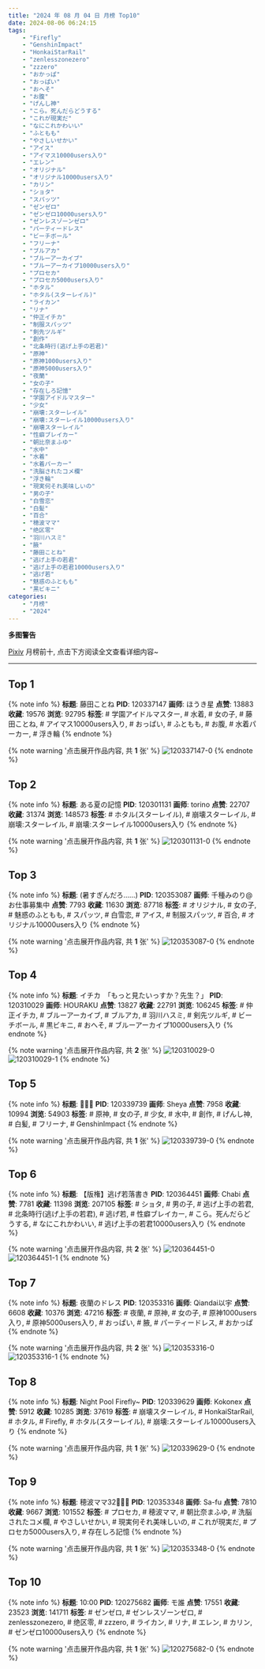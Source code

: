 ```yaml
---
title: "2024 年 08 月 04 日 月榜 Top10"
date: 2024-08-06 06:24:15
tags:
    - "Firefly"
    - "GenshinImpact"
    - "HonkaiStarRail"
    - "zenlesszonezero"
    - "zzzero"
    - "おかっぱ"
    - "おっぱい"
    - "おへそ"
    - "お腹"
    - "げんし神"
    - "こら。死んだらどうする"
    - "これが現実だ"
    - "なにこれかわいい"
    - "ふともも"
    - "やさしいせかい"
    - "アイス"
    - "アイマス10000users入り"
    - "エレン"
    - "オリジナル"
    - "オリジナル10000users入り"
    - "カリン"
    - "ショタ"
    - "スパッツ"
    - "ゼンゼロ"
    - "ゼンゼロ10000users入り"
    - "ゼンレスゾーンゼロ"
    - "パーティードレス"
    - "ビーチボール"
    - "フリーナ"
    - "ブルアカ"
    - "ブルーアーカイブ"
    - "ブルーアーカイブ10000users入り"
    - "プロセカ"
    - "プロセカ5000users入り"
    - "ホタル"
    - "ホタル(スターレイル)"
    - "ライカン"
    - "リナ"
    - "仲正イチカ"
    - "制服スパッツ"
    - "剣先ツルギ"
    - "創作"
    - "北条時行(逃げ上手の若君)"
    - "原神"
    - "原神1000users入り"
    - "原神5000users入り"
    - "夜蘭"
    - "女の子"
    - "存在しろ記憶"
    - "学園アイドルマスター"
    - "少女"
    - "崩壊:スターレイル"
    - "崩壊:スターレイル10000users入り"
    - "崩壊スターレイル"
    - "性癖ブレイカー"
    - "朝比奈まふゆ"
    - "水中"
    - "水着"
    - "水着パーカー"
    - "洗脳されたコメ欄"
    - "浮き輪"
    - "現実何それ美味しいの"
    - "男の子"
    - "白雪恋"
    - "白髪"
    - "百合"
    - "穂波ママ"
    - "绝区零"
    - "羽川ハスミ"
    - "腋"
    - "藤田ことね"
    - "逃げ上手の若君"
    - "逃げ上手の若君10000users入り"
    - "逃げ若"
    - "魅惑のふともも"
    - "黒ビキニ"
categories:
    - "月榜"
    - "2024"
---
```


<i class="fa fa-triangle-exclamation"></i>**多图警告**<i class="fa fa-triangle-exclamation"></i>

[Pixiv](https://www.pixiv.net/) 月榜前十, 点击下方阅读全文查看详细内容~

<!-- more -->

---

## Top 1

{% note info %}
**标题**: 藤田ことね
**PID**: 120337147 **画师**: ほうき星
**点赞**: 13883 **收藏**: 19576 **浏览**: 92795
**标签**: # 学園アイドルマスター, # 水着, # 女の子, # 藤田ことね, # アイマス10000users入り, # おっぱい, # ふともも, # お腹, # 水着パーカー, # 浮き輪
{% endnote %}

{% note warning '点击展开作品内容, 共 **1** 张' %}
![120337147-0](https://i.pixiv.re/img-original/img/2024/07/08/00/00/26/120337147_p0.jpg)
{% endnote %}

## Top 2

{% note info %}
**标题**: ある夏の記憶
**PID**: 120301131 **画师**: torino
**点赞**: 22707 **收藏**: 31374 **浏览**: 148573
**标签**: # ホタル(スターレイル), # 崩壊スターレイル, # 崩壊:スターレイル, # 崩壊:スターレイル10000users入り
{% endnote %}

{% note warning '点击展开作品内容, 共 **1** 张' %}
![120301131-0](https://i.pixiv.re/img-original/img/2024/07/07/00/00/33/120301131_p0.jpg)
{% endnote %}

## Top 3

{% note info %}
**标题**: (暑すぎんだろ……)
**PID**: 120353087 **画师**: 千種みのり@お仕事募集中
**点赞**: 7793 **收藏**: 11630 **浏览**: 87718
**标签**: # オリジナル, # 女の子, # 魅惑のふともも, # スパッツ, # 白雪恋, # アイス, # 制服スパッツ, # 百合, # オリジナル10000users入り
{% endnote %}

{% note warning '点击展开作品内容, 共 **1** 张' %}
![120353087-0](https://i.pixiv.re/img-original/img/2024/07/08/17/10/30/120353087_p0.jpg)
{% endnote %}

## Top 4

{% note info %}
**标题**: イチカ　「もっと見たいっすか？先生？」
**PID**: 120310029 **画师**: HOURAKU
**点赞**: 13827 **收藏**: 22791 **浏览**: 106245
**标签**: # 仲正イチカ, # ブルーアーカイブ, # ブルアカ, # 羽川ハスミ, # 剣先ツルギ, # ビーチボール, # 黒ビキニ, # おへそ, # ブルーアーカイブ10000users入り
{% endnote %}

{% note warning '点击展开作品内容, 共 **2** 张' %}
![120310029-0](https://i.pixiv.re/img-original/img/2024/07/07/08/00/08/120310029_p0.jpg)
![120310029-1](https://i.pixiv.re/img-original/img/2024/07/07/08/00/08/120310029_p1.jpg)
{% endnote %}

## Top 5

{% note info %}
**标题**: 🐠🐠🐠
**PID**: 120339739 **画师**: Sheya
**点赞**: 7958 **收藏**: 10994 **浏览**: 54903
**标签**: # 原神, # 女の子, # 少女, # 水中, # 創作, # げんし神, # 白髪, # フリーナ, # GenshinImpact
{% endnote %}

{% note warning '点击展开作品内容, 共 **1** 张' %}
![120339739-0](https://i.pixiv.re/img-original/img/2024/07/08/01/10/48/120339739_p0.jpg)
{% endnote %}

## Top 6

{% note info %}
**标题**: 【版権】逃げ若落書き
**PID**: 120364451 **画师**: Chabi
**点赞**: 7781 **收藏**: 11398 **浏览**: 207105
**标签**: # ショタ, # 男の子, # 逃げ上手の若君, # 北条時行(逃げ上手の若君), # 逃げ若, # 性癖ブレイカー, # こら。死んだらどうする, # なにこれかわいい, # 逃げ上手の若君10000users入り
{% endnote %}

{% note warning '点击展开作品内容, 共 **2** 张' %}
![120364451-0](https://i.pixiv.re/img-original/img/2024/07/08/23/52/54/120364451_p0.png)
![120364451-1](https://i.pixiv.re/img-original/img/2024/07/08/23/52/54/120364451_p1.png)
{% endnote %}

## Top 7

{% note info %}
**标题**: 夜蘭のドレス
**PID**: 120353316 **画师**: Qiandai以宇
**点赞**: 6608 **收藏**: 10376 **浏览**: 47216
**标签**: # 夜蘭, # 原神, # 女の子, # 原神1000users入り, # 原神5000users入り, # おっぱい, # 腋, # パーティードレス, # おかっぱ
{% endnote %}

{% note warning '点击展开作品内容, 共 **2** 张' %}
![120353316-0](https://i.pixiv.re/img-original/img/2024/07/08/17/22/45/120353316_p0.png)
![120353316-1](https://i.pixiv.re/img-original/img/2024/07/08/17/22/45/120353316_p1.png)
{% endnote %}

## Top 8

{% note info %}
**标题**: Night Pool Firefly~
**PID**: 120339629 **画师**: Kokonex
**点赞**: 5912 **收藏**: 10285 **浏览**: 37619
**标签**: # 崩壊スターレイル, # HonkaiStarRail, # ホタル, # Firefly, # ホタル(スターレイル), # 崩壊:スターレイル10000users入り
{% endnote %}

{% note warning '点击展开作品内容, 共 **1** 张' %}
![120339629-0](https://i.pixiv.re/img-original/img/2024/07/08/01/05/27/120339629_p0.png)
{% endnote %}

## Top 9

{% note info %}
**标题**: 穂波ママ32👨‍👩‍👧
**PID**: 120353348 **画师**: Sa-fu
**点赞**: 7810 **收藏**: 9667 **浏览**: 101552
**标签**: # プロセカ, # 穂波ママ, # 朝比奈まふゆ, # 洗脳されたコメ欄, # やさしいせかい, # 現実何それ美味しいの, # これが現実だ, # プロセカ5000users入り, # 存在しろ記憶
{% endnote %}

{% note warning '点击展开作品内容, 共 **1** 张' %}
![120353348-0](https://i.pixiv.re/img-original/img/2024/07/08/17/24/39/120353348_p0.jpg)
{% endnote %}

## Top 10

{% note info %}
**标题**: 10:00
**PID**: 120275682 **画师**: モ誰
**点赞**: 17551 **收藏**: 23523 **浏览**: 141711
**标签**: # ゼンゼロ, # ゼンレスゾーンゼロ, # zenlesszonezero, # 绝区零, # zzzero, # ライカン, # リナ, # エレン, # カリン, # ゼンゼロ10000users入り
{% endnote %}

{% note warning '点击展开作品内容, 共 **1** 张' %}
![120275682-0](https://i.pixiv.re/img-original/img/2024/07/06/04/54/56/120275682_p0.jpg)
{% endnote %}

